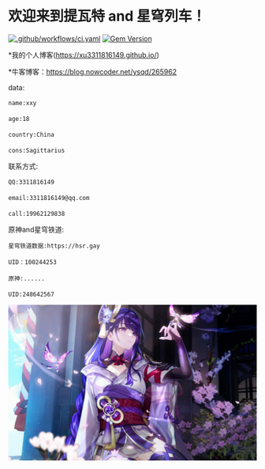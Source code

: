 # 欢迎来到提瓦特 and 星穹列车！

[![.github/workflows/ci.yaml](https://github.com/pages-themes/architect/actions/workflows/ci.yaml/badge.svg)](https://github.com/pages-themes/architect/actions/workflows/ci.yaml) [![Gem Version](https://badge.fury.io/rb/jekyll-theme-architect.svg)](https://badge.fury.io/rb/jekyll-theme-architect)

*我的个人博客(https://xu3311816149.github.io/)

*牛客博客：https://blog.nowcoder.net/ysqd/265962

data:

    name:xxy
    
    age:18
    
    country:China
    
    cons:Sagittarius

联系方式:

    QQ:3311816149
    
    email:3311816149@qq.com
    
    call:19962129838
    
原神and星穹铁道:

    星穹铁道数据:https://hsr.gay
    
    UID：100244253
    
    原神:......
    
    UID:248642567
    
![Thumbnail of Architect](thumbnail.png)
